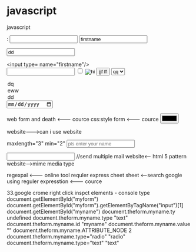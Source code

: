 javascript
==========

javascript


:
<input/>
<input name="ninin"  value="firstname">
 
<input name="ninin" value="dd"/>
 
 <lable> <input type= name="firstname"/> </lable><br>
<input type="password" name="lastname">
<input type="checkbox" name="lastname">
<input type="hidden">
<input type="image"  src="C:\gg.jpg" alt="hi"/>
<button>jjf  ff</button>
<select name="nijn"><option value="s">qq</option>
<option value="s">dq</option>
<option value="s">eww</option>
<option value="s">dd</option>




<input type="date">


web form and death  <--- cource
css:style form  <--- cource
<input type="color">

website--->can i use website

 maxlength="3" min="2"
<input name="name" maxlength="2" required placeholder="pls enter your name" id="namefield" />


<input type="email" multiple name="email" id="emailfield" /> //send multiple mail
website<-- html 5 pattern
website-->mime media type


 
regexpal <--- online tool
requler express cheet sheet <--search google
using reguler expresstion <--- cource


33.google crome right click  inspct elements - console type
document.getElementById("myform")
document.getElementById("myform").getElementByTagName("input")[1]
document.getElementById("myname")
document.theform.myname.ty
undefined
document.theform.myname.type
"text"
document.theform.myname.id
"myname"
document.theform.myname.value
""
document.theform.myname.ATTRIBUTE_NODE
2
document.theform.myname.type="radio"
"radio"
document.theform.myname.type="text"
"text"


